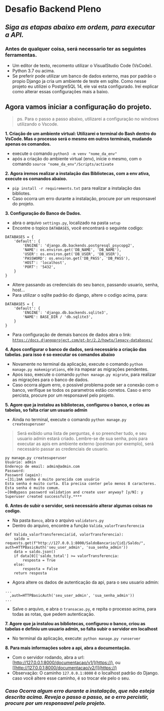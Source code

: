 # **Desafio Backend Pleno**

## ***Siga as etapas abaixo em ordem, para executar a API.***

### Antes de qualquer coisa, será necessario ter as seguintes ferramentas.

* Um editor de texto, recomento utilizar o VisualStudio Code (VsCode).
* Python 3.7 ou acima.
* Se preferir pode utilizar um banco de dados externo, mas por padrão o propio Django ja cria um ambiente de teste em sqlite. Como nesse projeto eu utilizei o PostgreSQL 14, ele vai esta configurado. Irei explicar como alterar essas configurações mais a baixo.

## **Agora vamos iniciar a configuração do projeto.**

> ps. Para o passo a passo abaixo, utilizarei a configuração no windows utilizando o Vscode.

**1. Criação de um ambiente virtual: Utilizarei o terminal do Bash dentro do VsCode. Mas o processo será o mesmo em outros terminais, mudando apenas os comandos.**

* execute o comando `python3 -m venv "nome_da_env"`
* após a criação do ambiente virtual (env), inicie o mesmo, com o comando `source "nome_da_env"/Scripts/activate`

**2.  Agora iremos realizar a instalação das Bibliotecas, com a env ativa, execute os comandos abaixo.**

* `pip install -r requirements.txt` para realizar a instalação das bibliotes.
* Caso ocorra um erro durante a instalação, procure por um responsavel do projeto.

**3. Configuração do Banco de Dados.**

* abra o arquivo `settings.py`, localizado na pasta `setup`
* Encontre o topico `DATABASES`, você encontrará o seguinte codigo:
```
DATABASES = {
    'default': {
        'ENGINE': 'django.db.backends.postgresql_psycopg2',
        'NAME': os.environ.get('DB_NAME', 'DB_NAME'),
        'USER': os.environ.get('DB_USER', 'DB_USER'),
        'PASSWORD': os.environ.get('DB_PASS', 'DB_PASS'),
        'HOST': 'localhost',
        'PORT': '5432',
    }
}

```
* Altere passando as credenciais do seu banco, passando usuario, senha, host...
* Para utilizar o sqlite padrão do django, altere o codigo acima, para:
```
DATABASES = {
    'default': {
        'ENGINE': 'django.db.backends.sqlite3',
        'NAME': BASE_DIR / 'db.sqlite3',
    }
}

``` 

* Para configuração de demais bancos de dados abra o link: [`https://docs.djangoproject.com/pt-br/2.2/howto/legacy-databases/`](https://)

**4. Apos configurar o banco de dados, será necessário a criação das tabelas. para isso é so executar os comandos abaixo**

* Novamente no terminal da aplicação, execute o comando `python manage.py makemigrations`, ele ira mapear as migrações pendentes.
* Apos isso, execute o comando `python manage.py migrate`, para realizar as migrações para o banco de dados.
* Caso ocorra algum erro, o possivel problema pode ser a conexão com o banco, verifique se todos os parametros estão corretos. Caso o erro percista, procure por um responsavel pelo projeto.

**5. Agore que ja instalou as bibliotecas, configurou o banco, e criou as tabelas, so falta criar um usuario admin**

* Ainda no terminal, execute o comando `python manage.py createsuperuser`
> Será exibido uma lista de perguntas, é so preencher tudo, e seu usuario admin estará criado. Lembre-se de sua senha, pois para executar as apis em ambiente externo (postman por exemplo), será necessário passar as credenciais de usuario.
```
py manage.py createsuperuser
Usuário: admin
Endereço de email: admin@admin.com
Password: 
Password (again):
←[31;1mA senha é muito parecida com usuário
Esta senha é muito curta. Ela precisa conter pelo menos 8 caracteres.
Esta senha é muito comum.
←[0mBypass password validation and create user anyway? [y/N]: y
Superuser created successfully.****
```


**6. Antes de subir o servidor, será necessário alterar algumas coisas no codigo.**

* Na pasta `Banco`, abra o arquivo `validators.py`
* Dentro do arquivo, encontre a função `Valida_valorTransferencia`

```
def Valida_valorTransferencia(id, valorTransferencia):
    saldo = requests.get(f"http://127.0.0.1:8000/SaldoBancario/{id}/Saldo/", auth=HTTPBasicAuth('seu_user_admin', 'sua_senha_admin'))
    data = saldo.json()
    if data[0]['saldo_total'] >= valorTransferencia:
        resposta = True
    else:
        resposta = False
    return resposta
```
* Agora altere os dados de autenticação da api, para o seu usuario admin:
```
...
  ,auth=HTTPBasicAuth('seu_user_admin', 'sua_senha_admin'))
...
```
* Salve o arquivo, e abra o `transacao.py`, e repita o processo acima, para todas as rotas, que pedem autenticação.


**7. Agore que ja instalou as bibliotecas, configurou o banco, criou as tabelas e definiu um usuario admin, so falta subir o servidor em localhost**

* No terminal da aplicação, execute: `python manage.py runserver`

**8. Para mais informações sobre a api, abra a documentação.**
* Com o servidor rodando, abra a url: [http://127.0.0.1:8000/documentacao/v1/](https://), ou [[http://127.0.0.1:8000/documentacao/v2/]](https://)
* Observação: O caminho `127.0.0.1:8000` é o localhost padrão do Django. caso você altere esse caminho, é so trocar ele pelo o seu.


### ***Caso Ocorra algum erro durante a instalação, que não esteja descrita acima. Reveja o passo a passo, se o erro percistir, procure por um responsavel pelo projeto.***
